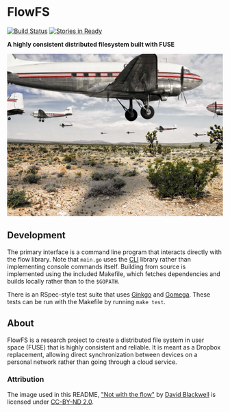 # FlowFS

[![Build Status][travis_img]][travis_href]
[![Stories in Ready][waffle_img]][waffle_href]

**A highly consistent distributed filesystem built with FUSE**

[![Not with the flow by David Blackwell][planes.jpg]][planes]


## Development

The primary interface is a command line program that interacts directly with the flow library. Note that `main.go` uses the [CLI][cli] library rather than implementing console commands itself. Building from source is implemented using the included Makefile, which fetches dependencies and builds locally rather than to the `$GOPATH`.

There is an RSpec-style test suite that uses [Ginkgo][ginkgo] and [Gomega](gomega). These tests can be run with the Makefile by running `make test`.

## About

FlowFS is a research project to create a distributed file system in user space (FUSE) that is highly consistent and reliable. It is meant as a Dropbox replacement, allowing direct synchronization between devices on a personal network rather than going through a cloud service.

### Attribution

The image used in this README, ["Not with the flow"][planes] by [David Blackwell](https://www.flickr.com/photos/mobilestreetlife/) is licensed under [CC-BY-ND 2.0](https://creativecommons.org/licenses/by-nd/2.0/).

<!-- Link References -->

[travis_img]: https://travis-ci.com/bbengfort/flow.svg?token=5gAjQxGQg8bpYHKH9FmB
[travis_href]: https://travis-ci.com/bbengfort/flow
[waffle_img]: https://badge.waffle.io/bbengfort/flow.png?label=ready&title=Ready
[waffle_href]: https://waffle.io/bbengfort/flow
[planes.jpg]: docs/img/planes.jpg
[planes]: https://flic.kr/p/gHrT81
[cli]: https://github.com/codegangsta/cli
[ginkgo]: https://github.com/onsi/ginkgo
[gomega]: https://github.com/onsi/gomgea
